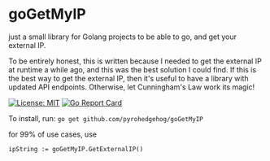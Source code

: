 # goGetMyIP
just a small library for Golang projects to be able to go, and get your external IP. 

To be entirely honest, this is written because I needed to get the external IP at runtime a while ago, and this was the best solution I could find. If this is the best way to get the external IP, then it's useful to have a library with updated API endpoints. Otherwise, let Cunningham's Law work its magic!

[![License: MIT](https://img.shields.io/badge/License-MIT-yellow.svg)](https://github.com/pyrohedgehog/goGetMyIP/blob/master/LICENSE)
[![Go Report Card](https://goreportcard.com/badge/github.com/pyrohedgehog/goGetMyIP)](https://goreportcard.com/report/github.com/pyrohedgehog/goGetMyIP)

To install, run:
`go get github.com/pyrohedgehog/goGetMyIP`

for 99% of use cases, use 
```golang 
ipString := goGetMyIP.GetExternalIP()
```
